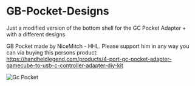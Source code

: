 # GB-Pocket-Designs
Just a modified version of the bottom shell for the GC Pocket Adapter + with a different designs

GB Pocket made by NiceMitch - HHL. Please support him in any way you can via buying this persons product:
https://handheldlegend.com/products/4-port-gc-pocket-adapter-gamecube-to-usb-c-controller-adapter-diy-kit


![Gc Pocket](https://github.com/ScapeGoat43/GB-Pocket-Smash-Logo/assets/23006396/4d47258c-140d-4014-a4f0-2859090ed44c)
